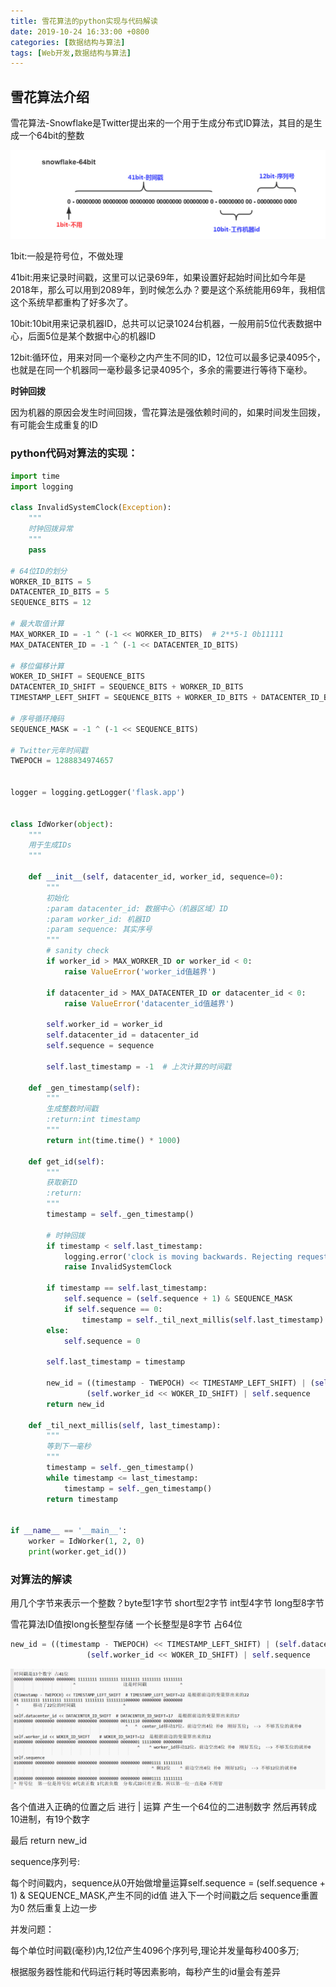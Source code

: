 ```yaml
---
title: 雪花算法的python实现与代码解读
date: 2019-10-24 16:33:00 +0800
categories: [数据结构与算法]
tags: [Web开发,数据结构与算法]
---
```

## 雪花算法介绍

雪花算法-Snowflake是Twitter提出来的一个用于生成分布式ID算法，其目的是生成一个64bit的整数

![](/refer/雪花算法1.jpg)

1bit:一般是符号位，不做处理

41bit:用来记录时间戳，这里可以记录69年，如果设置好起始时间比如今年是2018年，那么可以用到2089年，到时候怎么办？要是这个系统能用69年，我相信这个系统早都重构了好多次了。

10bit:10bit用来记录机器ID，总共可以记录1024台机器，一般用前5位代表数据中心，后面5位是某个数据中心的机器ID

12bit:循环位，用来对同一个毫秒之内产生不同的ID，12位可以最多记录4095个，也就是在同一个机器同一毫秒最多记录4095个，多余的需要进行等待下毫秒。

**时钟回拨**

因为机器的原因会发生时间回拨，雪花算法是强依赖时间的，如果时间发生回拨，有可能会生成重复的ID

### python代码对算法的实现：

```python
import time
import logging

class InvalidSystemClock(Exception):
    """
    时钟回拨异常
    """
    pass

# 64位ID的划分
WORKER_ID_BITS = 5
DATACENTER_ID_BITS = 5
SEQUENCE_BITS = 12

# 最大取值计算
MAX_WORKER_ID = -1 ^ (-1 << WORKER_ID_BITS)  # 2**5-1 0b11111
MAX_DATACENTER_ID = -1 ^ (-1 << DATACENTER_ID_BITS)

# 移位偏移计算
WOKER_ID_SHIFT = SEQUENCE_BITS
DATACENTER_ID_SHIFT = SEQUENCE_BITS + WORKER_ID_BITS
TIMESTAMP_LEFT_SHIFT = SEQUENCE_BITS + WORKER_ID_BITS + DATACENTER_ID_BITS

# 序号循环掩码
SEQUENCE_MASK = -1 ^ (-1 << SEQUENCE_BITS)

# Twitter元年时间戳
TWEPOCH = 1288834974657


logger = logging.getLogger('flask.app')


class IdWorker(object):
    """
    用于生成IDs
    """

    def __init__(self, datacenter_id, worker_id, sequence=0):
        """
        初始化
        :param datacenter_id: 数据中心（机器区域）ID
        :param worker_id: 机器ID
        :param sequence: 其实序号
        """
        # sanity check
        if worker_id > MAX_WORKER_ID or worker_id < 0:
            raise ValueError('worker_id值越界')

        if datacenter_id > MAX_DATACENTER_ID or datacenter_id < 0:
            raise ValueError('datacenter_id值越界')

        self.worker_id = worker_id
        self.datacenter_id = datacenter_id
        self.sequence = sequence

        self.last_timestamp = -1  # 上次计算的时间戳

    def _gen_timestamp(self):
        """
        生成整数时间戳
        :return:int timestamp
        """
        return int(time.time() * 1000)

    def get_id(self):
        """
        获取新ID
        :return:
        """
        timestamp = self._gen_timestamp()

        # 时钟回拨
        if timestamp < self.last_timestamp:
            logging.error('clock is moving backwards. Rejecting requests until {}'.format(self.last_timestamp))
            raise InvalidSystemClock

        if timestamp == self.last_timestamp:
            self.sequence = (self.sequence + 1) & SEQUENCE_MASK
            if self.sequence == 0:
                timestamp = self._til_next_millis(self.last_timestamp)
        else:
            self.sequence = 0

        self.last_timestamp = timestamp

        new_id = ((timestamp - TWEPOCH) << TIMESTAMP_LEFT_SHIFT) | (self.datacenter_id << DATACENTER_ID_SHIFT) | \
                 (self.worker_id << WOKER_ID_SHIFT) | self.sequence
        return new_id

    def _til_next_millis(self, last_timestamp):
        """
        等到下一毫秒
        """
        timestamp = self._gen_timestamp()
        while timestamp <= last_timestamp:
            timestamp = self._gen_timestamp()
        return timestamp


if __name__ == '__main__':
    worker = IdWorker(1, 2, 0)
    print(worker.get_id())
```



### 对算法的解读
用几个字节来表示一个整数？byte型1字节  short型2字节  int型4字节  long型8字节

雪花算法ID值按long长整型存储 一个长整型是8字节  占64位

```python
new_id = ((timestamp - TWEPOCH) << TIMESTAMP_LEFT_SHIFT) | (self.datacenter_id << DATACENTER_ID_SHIFT) | \
                 (self.worker_id << WOKER_ID_SHIFT) | self.sequence
```
![在这里插入图片描述](/refer/雪花算法2.jpg)

各个值进入正确的位置之后  进行 | 运算    产生一个64位的二进制数字  然后再转成10进制，有19个数字

最后 return new_id      

sequence序列号:

每个时间戳内，sequence从0开始做增量运算self.sequence = (self.sequence + 1) & SEQUENCE_MASK,产生不同的id值
进入下一个时间戳之后 sequence重置为0  然后重复上边一步

并发问题：

每个单位时间戳(毫秒)内,12位产生4096个序列号,理论并发量每秒400多万;

根据服务器性能和代码运行耗时等因素影响，每秒产生的id量会有差异